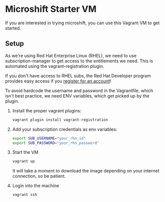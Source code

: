 # Microshift Starter VM

If you are interested in trying microshift, you can use this Vagrant VM to get started.

## Setup

As we're using Red Hat Enterprise Linux (RHEL), we need to use subscription-manager to get access to the entitlements we need. This is automated using the vagrant-registration plugin.

If you don't have access to RHEL subs, the Red Hat Developer program provides easy access if you [register for an account](https://sso.redhat.com/auth/realms/redhat-external/login-actions/registration?client_id=rhd-web&tab_id=fvIFNo4HP5U)!

To avoid hardcode the username and password in the Vagrantfile, which isn't best practice, we need ENV variables, which get picked up by the plugin.

1. Install the proper vagrant plugins:

    ```sh
    vagrant plugin install vagrant-registration
    ```

1. Add your subscription credentials as env variables:

    ```sh
    export SUB_USERNAME="your_rhn_id"
    export SUB_PASSWORD="your_rhn_password"
    ```

1. Start the VM

    ```sh
    vagrant up
    ```

    It will take a moment to download the image depending on your internet connection, so be patient.

1. Login into the machine

    ```sh
    vagrant ssh
    ```